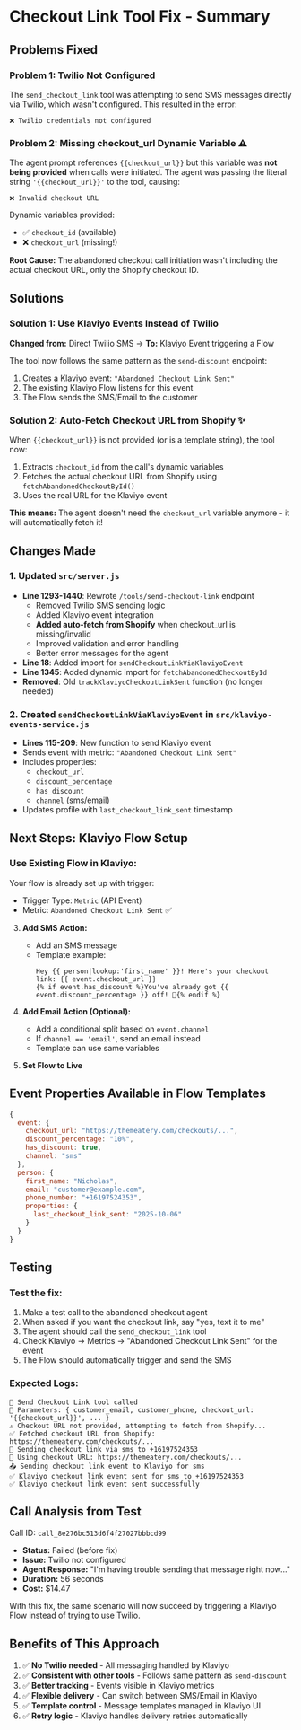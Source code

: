 # Checkout Link Tool Fix - Summary

## Problems Fixed

### Problem 1: Twilio Not Configured
The `send_checkout_link` tool was attempting to send SMS messages directly via Twilio, which wasn't configured. This resulted in the error:
```
❌ Twilio credentials not configured
```

### Problem 2: Missing checkout_url Dynamic Variable ⚠️
The agent prompt references `{{checkout_url}}` but this variable was **not being provided** when calls were initiated. The agent was passing the literal string `'{{checkout_url}}'` to the tool, causing:
```
❌ Invalid checkout URL
```

Dynamic variables provided:
- ✅ `checkout_id` (available)
- ❌ `checkout_url` (missing!)

**Root Cause:** The abandoned checkout call initiation wasn't including the actual checkout URL, only the Shopify checkout ID.

## Solutions

### Solution 1: Use Klaviyo Events Instead of Twilio
**Changed from:** Direct Twilio SMS → **To:** Klaviyo Event triggering a Flow

The tool now follows the same pattern as the `send-discount` endpoint:
1. Creates a Klaviyo event: `"Abandoned Checkout Link Sent"`
2. The existing Klaviyo Flow listens for this event
3. The Flow sends the SMS/Email to the customer

### Solution 2: Auto-Fetch Checkout URL from Shopify ✨
When `{{checkout_url}}` is not provided (or is a template string), the tool now:
1. Extracts `checkout_id` from the call's dynamic variables
2. Fetches the actual checkout URL from Shopify using `fetchAbandonedCheckoutById()`
3. Uses the real URL for the Klaviyo event

**This means:** The agent doesn't need the `checkout_url` variable anymore - it will automatically fetch it!

## Changes Made

### 1. Updated `src/server.js`
- **Line 1293-1440**: Rewrote `/tools/send-checkout-link` endpoint
  - Removed Twilio SMS sending logic
  - Added Klaviyo event integration
  - **Added auto-fetch from Shopify** when checkout_url is missing/invalid
  - Improved validation and error handling
  - Better error messages for the agent
- **Line 18**: Added import for `sendCheckoutLinkViaKlaviyoEvent`
- **Line 1345**: Added dynamic import for `fetchAbandonedCheckoutById`
- **Removed**: Old `trackKlaviyoCheckoutLinkSent` function (no longer needed)

### 2. Created `sendCheckoutLinkViaKlaviyoEvent` in `src/klaviyo-events-service.js`
- **Lines 115-209**: New function to send Klaviyo event
- Sends event with metric: `"Abandoned Checkout Link Sent"`
- Includes properties:
  - `checkout_url`
  - `discount_percentage`
  - `has_discount`
  - `channel` (sms/email)
- Updates profile with `last_checkout_link_sent` timestamp

## Next Steps: Klaviyo Flow Setup

### Use Existing Flow in Klaviyo:

Your flow is already set up with trigger:
   - Trigger Type: `Metric` (API Event)
   - Metric: `Abandoned Checkout Link Sent` ✅

3. **Add SMS Action:**
   - Add an SMS message
   - Template example:
     ```
     Hey {{ person|lookup:'first_name' }}! Here's your checkout link: {{ event.checkout_url }}
     {% if event.has_discount %}You've already got {{ event.discount_percentage }} off! 🎉{% endif %}
     ```

4. **Add Email Action (Optional):**
   - Add a conditional split based on `event.channel`
   - If `channel == 'email'`, send an email instead
   - Template can use same variables

5. **Set Flow to Live**

## Event Properties Available in Flow Templates

```javascript
{
  event: {
    checkout_url: "https://themeatery.com/checkouts/...",
    discount_percentage: "10%",
    has_discount: true,
    channel: "sms"
  },
  person: {
    first_name: "Nicholas",
    email: "customer@example.com",
    phone_number: "+16197524353",
    properties: {
      last_checkout_link_sent: "2025-10-06"
    }
  }
}
```

## Testing

### Test the fix:
1. Make a test call to the abandoned checkout agent
2. When asked if you want the checkout link, say "yes, text it to me"
3. The agent should call the `send_checkout_link` tool
4. Check Klaviyo → Metrics → "Abandoned Checkout Link Sent" for the event
5. The Flow should automatically trigger and send the SMS

### Expected Logs:
```
🔗 Send Checkout Link tool called
🔗 Parameters: { customer_email, customer_phone, checkout_url: '{{checkout_url}}', ... }
⚠️ Checkout URL not provided, attempting to fetch from Shopify...
✅ Fetched checkout URL from Shopify: https://themeatery.com/checkouts/...
📱 Sending checkout link via sms to +16197524353
🔗 Using checkout URL: https://themeatery.com/checkouts/...
📤 Sending checkout link event to Klaviyo for sms
✅ Klaviyo checkout link event sent for sms to +16197524353
✅ Klaviyo checkout link event sent successfully
```

## Call Analysis from Test
Call ID: `call_8e276bc513d6f4f27027bbbcd99`
- **Status:** Failed (before fix)
- **Issue:** Twilio not configured
- **Agent Response:** "I'm having trouble sending that message right now..."
- **Duration:** 56 seconds
- **Cost:** $14.47

With this fix, the same scenario will now succeed by triggering a Klaviyo Flow instead of trying to use Twilio.

## Benefits of This Approach

1. ✅ **No Twilio needed** - All messaging handled by Klaviyo
2. ✅ **Consistent with other tools** - Follows same pattern as `send-discount`
3. ✅ **Better tracking** - Events visible in Klaviyo metrics
4. ✅ **Flexible delivery** - Can switch between SMS/Email in Klaviyo
5. ✅ **Template control** - Message templates managed in Klaviyo UI
6. ✅ **Retry logic** - Klaviyo handles delivery retries automatically


